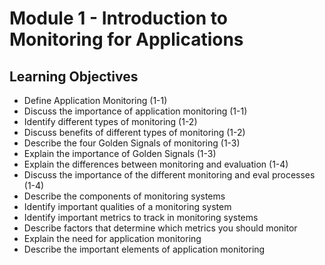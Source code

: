 # Module 1 - Introduction to Monitoring for Applications

## Learning Objectives

- Define Application Monitoring (1-1)
- Discuss the importance of application monitoring (1-1)
- Identify different types of monitoring (1-2)
- Discuss benefits of different types of monitoring (1-2)
- Describe the four Golden Signals of monitoring (1-3)
- Explain the importance of Golden Signals (1-3)
- Explain the differences between monitoring and evaluation (1-4)
- Discuss the importance of the different monitoring and eval processes (1-4)
- Describe the components of monitoring systems
- Identify important qualities of a monitoring system
- Identify important metrics to track in monitoring systems
- Describe factors that determine which metrics you should monitor
- Explain the need for application monitoring
- Describe the important elements of application monitoring
